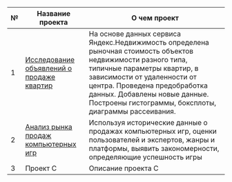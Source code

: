 | №   | Название проекта | О чем проект               |
|-----|------------------|-----------------------------|
| 1   | [Исследование объявлений о продаже квартир](https://github.com/Delikatniy/bookish-octo-funicular/blob/main/1.%20Real%20estate/EDA.ipynb) |На основе данных сервиса Яндекс.Недвижимость определена рыночная стоимость объектов недвижимости разного типа, типичные параметры квартир, в зависимости от удаленности от центра. Проведена предобработка данных. Добавлены новые данные. Построены гистограммы, боксплоты, диаграммы рассеивания. |
| 2   | [Анализ рынка продаж компьютерных игр](https://github.com/Delikatniy/bookish-octo-funicular/blob/main/2.%20Games/project1.ipynb) | Используя исторические данные о продажах компьютерных игр, оценки пользователей и экспертов, жанры и платформы, выявить закономерности, определяющие успешность игры |
| 3   | Проект C         | Описание проекта C          |
